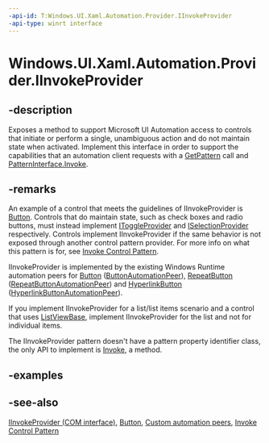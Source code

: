 ```yaml
---
-api-id: T:Windows.UI.Xaml.Automation.Provider.IInvokeProvider
-api-type: winrt interface
---
```


<!-- Interface syntax.
public interface IInvokeProvider : 
-->

# Windows.UI.Xaml.Automation.Provider.IInvokeProvider

## -description
Exposes a method to support Microsoft UI Automation access to controls that initiate or perform a single, unambiguous action and do not maintain state when activated. Implement this interface in order to support the capabilities that an automation client requests with a [GetPattern](../windows.ui.xaml.automation.peers/automationpeer_getpattern_2046576749.md) call and [PatternInterface.Invoke](../windows.ui.xaml.automation.peers/patterninterface.md).



## -remarks
An example of a control that meets the guidelines of IInvokeProvider is [Button](../windows.ui.xaml.controls/button.md). Controls that do maintain state, such as check boxes and radio buttons, must instead implement [IToggleProvider](itoggleprovider.md) and [ISelectionProvider](iselectionprovider.md) respectively. Controls implement IInvokeProvider if the same behavior is not exposed through another control pattern provider. For more info on what this pattern is for, see [Invoke Control Pattern](/windows/desktop/WinAuto/uiauto-implementinginvoke).

IInvokeProvider is implemented by the existing Windows Runtime automation peers for [Button](../windows.ui.xaml.controls/button.md) ([ButtonAutomationPeer](../windows.ui.xaml.automation.peers/buttonautomationpeer.md)), [RepeatButton](../windows.ui.xaml.controls.primitives/repeatbutton.md) ([RepeatButtonAutomationPeer](../windows.ui.xaml.automation.peers/repeatbuttonautomationpeer.md)) and [HyperlinkButton](../windows.ui.xaml.controls/hyperlinkbutton.md) ([HyperlinkButtonAutomationPeer](../windows.ui.xaml.automation.peers/hyperlinkbuttonautomationpeer.md)).

If you implement IInvokeProvider for a list/list items scenario and a control that uses [ListViewBase](../windows.ui.xaml.controls/listviewbase.md), implement IInvokeProvider for the list and not for individual items.

The IInvokeProvider pattern doesn't have a pattern property identifier class, the only API to implement is [Invoke](iinvokeprovider_invoke_1893356988.md), a method.

## -examples

## -see-also
[IInvokeProvider (COM interface)](/windows/desktop/api/uiautomationcore/nn-uiautomationcore-iinvokeprovider), [Button](../windows.ui.xaml.controls/button.md), [Custom automation peers](/windows/uwp/accessibility/custom-automation-peers), [Invoke Control Pattern](/windows/desktop/WinAuto/uiauto-implementinginvoke)
